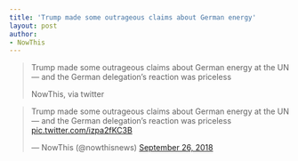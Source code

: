 ```yaml
---
title: 'Trump made some outrageous claims about German energy'
layout: post
author:
- NowThis
---
```


> Trump made some outrageous claims about German energy at the UN — and the German delegation’s reaction was priceless
>
> NowThis, via twitter

<blockquote class="twitter-tweet"><p lang="en" dir="ltr">Trump made some outrageous claims about German energy at the UN — and the German delegation’s reaction was priceless <a href="https://t.co/izpa2fKC3B">pic.twitter.com/izpa2fKC3B</a></p>&mdash; NowThis (@nowthisnews) <a href="https://twitter.com/nowthisnews/status/1044740334306058241?ref_src=twsrc%5Etfw">September 26, 2018</a></blockquote> <script async src="https://platform.twitter.com/widgets.js" charset="utf-8"></script>
